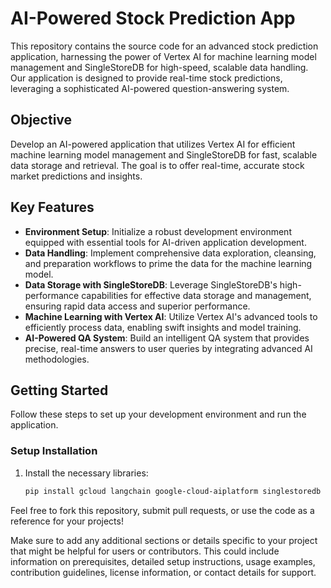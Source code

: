 # AI-Powered Stock Prediction App

This repository contains the source code for an advanced stock prediction application, harnessing the power of Vertex AI for machine learning model management and SingleStoreDB for high-speed, scalable data handling. Our application is designed to provide real-time stock predictions, leveraging a sophisticated AI-powered question-answering system.

## Objective

Develop an AI-powered application that utilizes Vertex AI for efficient machine learning model management and SingleStoreDB for fast, scalable data storage and retrieval. The goal is to offer real-time, accurate stock market predictions and insights.

## Key Features

- **Environment Setup**: Initialize a robust development environment equipped with essential tools for AI-driven application development.
- **Data Handling**: Implement comprehensive data exploration, cleansing, and preparation workflows to prime the data for the machine learning model.
- **Data Storage with SingleStoreDB**: Leverage SingleStoreDB's high-performance capabilities for effective data storage and management, ensuring rapid data access and superior performance.
- **Machine Learning with Vertex AI**: Utilize Vertex AI's advanced tools to efficiently process data, enabling swift insights and model training.
- **AI-Powered QA System**: Build an intelligent QA system that provides precise, real-time answers to user queries by integrating advanced AI methodologies.

## Getting Started

Follow these steps to set up your development environment and run the application.

### Setup Installation

1. Install the necessary libraries:

   ```bash
   pip install gcloud langchain google-cloud-aiplatform singlestoredb
Feel free to fork this repository, submit pull requests, or use the code as a reference for your projects!


Make sure to add any additional sections or details specific to your project that might be helpful for users or contributors. This could include information on prerequisites, detailed setup instructions, usage examples, contribution guidelines, license information, or contact details for support.
